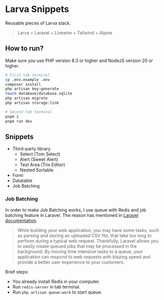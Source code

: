 # Larva Snippets

Reusable pieces of Larva stack.

> Larva = Laravel + Livewire + Tailwind + Alpine

## How to run?

Make sure you use PHP version 8.3 or higher and NodeJS version 20 or higher.

```bash
# First tab terminal
cp .env.example .env
composer install
php artisan key:generate
touch database/database.sqlite
php artisan migrate
php artisan storage:link
```

```bash
# Second tab terminal
pnpm i
pnpm run dev
```

## Snippets

- Third-party library
    - Select (Tom Select)
    - Alert (Sweet Alert)
    - Text Area (Trix Editor)
    - Nested Sortable
- Form
- Datatable
- Job Batching

### Job Batching

In order to make Job Batching works, I use queue with Redis and job batching feature in Laravel. The reason has mentioned in [Laravel documentation](https://laravel.com/docs/11.x/queues#introduction).

> While building your web application, you may have some tasks, such as parsing and storing an uploaded CSV file, that take too long to perform during a typical web request. Thankfully, Laravel allows you to easily create queued jobs that may be processed in the background. By moving time intensive tasks to a queue, your application can respond to web requests with blazing speed and provide a better user experience to your customers.

Brief steps:

- You already install Redis in your computer.
- Run `redis-server` in tab terminal.
- Run `php artisan queue:work` to start queue.
